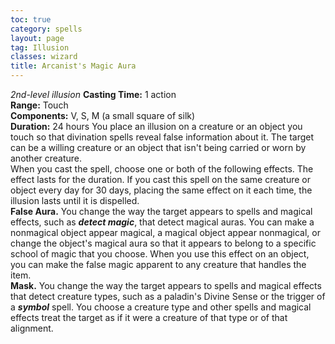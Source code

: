 ```yaml
---
toc: true
category: spells
layout: page
tag: Illusion
classes: wizard
title: Arcanist's Magic Aura 
---
```

_2nd-level illusion_ 
**Casting Time:** 1 action    
**Range:** Touch   
**Components:** V, S, M (a small square of silk)   
**Duration:** 24 hours 
You place an illusion on a creature or an object you touch so that divination spells reveal false information about it. The target can be a willing creature or an object that isn't being carried or worn by another creature.    
When you cast the spell, choose one or both of the following effects. The effect lasts for the duration. If you cast this spell on the same creature or object every day for 30 days, placing the same effect on it each time, the illusion lasts until it is dispelled.    
**False Aura.** You change the way the target appears to spells and magical effects, such as **_detect magic_**, that detect magical auras. You can make a nonmagical object appear magical, a magical object appear nonmagical, or change the object's magical aura so that it appears to belong to a specific school of magic that you choose. When you use this effect on an object, you can make the false magic apparent to any creature that handles the item.    
**Mask.** You change the way the target appears to spells and magical effects that detect creature types, such as a paladin's Divine Sense or the trigger of a **_symbol_** spell. You choose a creature type and other spells and magical effects treat the target as if it were a creature of that type or of that alignment. 
